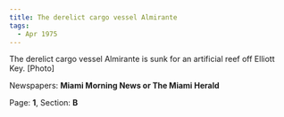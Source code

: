 ```yaml
---  
title: The derelict cargo vessel Almirante  
tags:  
  - Apr 1975  
---  
```

  
The derelict cargo vessel Almirante is sunk for an artificial reef off Elliott Key. [Photo]  
  
Newspapers: **Miami Morning News or The Miami Herald**  
  
Page: **1**, Section: **B** 
